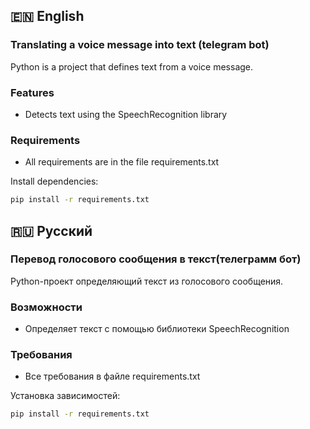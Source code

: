 ## 🇪🇳 English

### Translating a voice message into text (telegram bot)

Python is a project that defines text from a voice message.

### Features

- Detects text using the SpeechRecognition library

### Requirements

- All requirements are in the file requirements.txt

Install dependencies:

```bash
pip install -r requirements.txt
```


## 🇷🇺 Русский

### Перевод голосового сообщения в текст(телеграмм бот) 

Python-проект определяющий текст из голосового сообщения.

### Возможности

- Определяет текст с помощью библиотеки SpeechRecognition

### Требования

- Все требования в файле requirements.txt

Установка зависимостей:

```bash
pip install -r requirements.txt
```